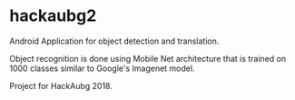 # hackaubg2

Android Application for object detection and translation.

Object recognition is done using Mobile Net architecture that is trained on 1000 classes similar to Google's Imagenet model.

Project for HackAubg 2018.


